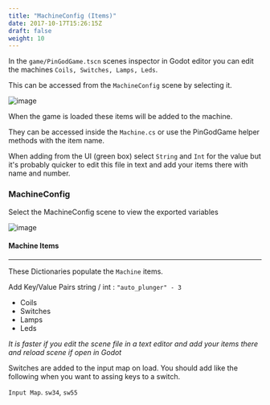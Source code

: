 ```yaml
---
title: "MachineConfig (Items)"
date: 2017-10-17T15:26:15Z
draft: false
weight: 10
---
```


In the `game/PinGodGame.tscn` scenes inspector in Godot editor you can edit the machines `Coils, Switches, Lamps, Leds`.

This can be accessed from the `MachineConfig` scene by selecting it.

![image](../../images/pingodgame-machine-items.jpg)

When the game is loaded these items will be added to the machine. 

They can be accessed inside the `Machine.cs` or use the PinGodGame helper methods with the item name.

When adding from the UI (green box) select `String` and `Int` for the value but it's probably quicker to edit this file in text and add your items there with name and number.

### MachineConfig

Select the MachineConfig scene to view the exported variables

![image](../../images/machineconfig.jpg)

#### Machine Items
---

These Dictionaries populate the `Machine` items. 

Add Key/Value Pairs string / int : `"auto_plunger" - 3`

- Coils
- Switches
- Lamps
- Leds

*It is faster if you edit the scene file in a text editor and add your items there and reload scene if open in Godot*

Switches are added to the input map on load. You should add like the following when you want to assing keys to a switch. 

`Input Map`. `sw34`, `sw55`


